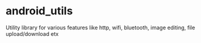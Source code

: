 # android_utils
Utility library for various features like http, wifi, bluetooth, image editing, file upload/download etx

